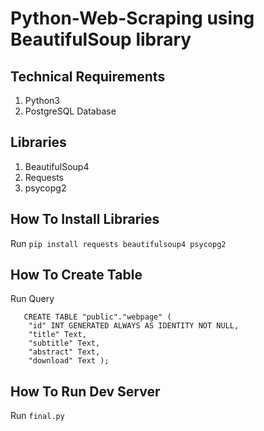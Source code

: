 # Python-Web-Scraping  using BeautifulSoup library


##  Technical Requirements 
1. Python3 
2. PostgreSQL Database

## Libraries
1. BeautifulSoup4
2. Requests
3. psycopg2

## How To Install Libraries
Run ```pip install requests beautifulsoup4 psycopg2```

## How To Create Table
Run Query 
```
   CREATE TABLE "public"."webpage" ( 
	"id" INT GENERATED ALWAYS AS IDENTITY NOT NULL,
	"title" Text,
	"subtitle" Text,
	"abstract" Text,
	"download" Text );
  ```
  
## How To Run Dev Server
Run ```final.py```
  
  
  
  
  
